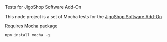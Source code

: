 Tests for JigoShop Software Add-On

This node project is a set of Mocha tests for the [JigoShop Software Add-On](https://github.com/jkudish/JigoShop-Software-Add-on)

Requires [Mocha](https://github.com/mochajs/mocha) package

```js
npm install mocha -g

```